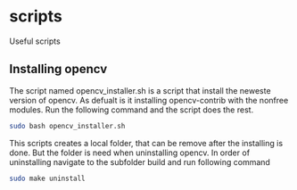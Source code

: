 # scripts
Useful scripts 



## Installing opencv 
The script named opencv_installer.sh is a script that install the neweste version of opencv. As defualt is it installing opencv-contrib with the nonfree modules. Run the following command and the script does the rest. 
``` bash 
sudo bash opencv_installer.sh
```
This scripts creates a local folder, that can be remove after the installing is done. But the folder is need when uninstalling opencv. In order of uninstalling navigate to the subfolder build and run following command 
``` bash 
sudo make uninstall
```
